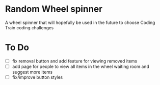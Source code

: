 # Random Wheel spinner
A wheel spinner that will hopefully be used in the future to choose Coding Train coding challenges

# To Do
- [ ] fix removal button and add feature for viewing removed items
- [ ] add page for people to view all items in the wheel waiting room and suggest more items
- [ ] fix/improve button styles
